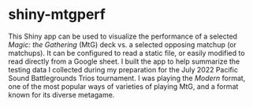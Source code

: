 # shiny-mtgperf

This Shiny app can be used to visualize the performance of a selected *Magic: the Gathering* (MtG) deck vs. a selected opposing matchup (or matchups). It can be configured to read a static file, or easily modified to read directly from a Google sheet. I built the app to help summarize the testing data I collected during my preparation for the July 2022 Pacific Sound Battlegrounds Trios tournament. I was playing the *Modern* format, one of the most popular ways of varieties of playing MtG, and a format known for its diverse metagame.
